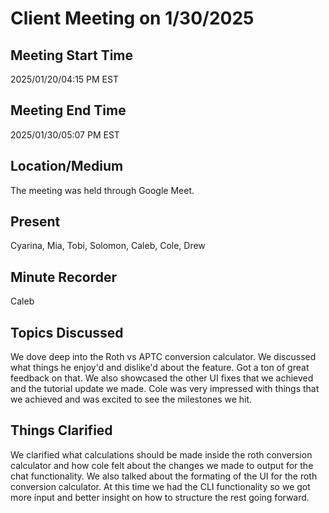 # Client Meeting on 1/30/2025

## Meeting Start Time

2025/01/20/04:15 PM EST

## Meeting End Time

2025/01/30/05:07 PM EST

## Location/Medium

The meeting was held through Google Meet.

## Present

Cyarina, Mia, Tobi, Solomon, Caleb, Cole, Drew

## Minute Recorder

Caleb

## Topics Discussed

We dove deep into the Roth vs APTC conversion calculator. We discussed what things he enjoy'd and dislike'd about the feature. Got a ton of great feedback on that. We also showcased the other UI fixes that we achieved and the tutorial update we made. Cole was very impressed with things that we achieved and was excited to see the milestones we hit.

## Things Clarified

We clarified what calculations should be made inside the roth conversion calculator and how cole felt about the changes we made to output for the chat functionality. We also talked about the formating of the UI for the roth conversion calculator. At this time we had the CLI functionality so we got more input and better insight on how to structure the rest going forward.



